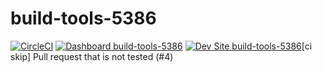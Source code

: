 # build-tools-5386

[![CircleCI](https://circleci.com/gh/pantheon-ci-bot/build-tools-5386.svg?style=shield)](https://circleci.com/gh/pantheon-ci-bot/build-tools-5386)
[![Dashboard build-tools-5386](https://img.shields.io/badge/dashboard-build_tools_5386-yellow.svg)](https://dashboard.pantheon.io/sites/41992acd-192e-40c8-a272-1c5fc48c6bd9#dev/code)
[![Dev Site build-tools-5386](https://img.shields.io/badge/site-build_tools_5386-blue.svg)](http://dev-build-tools-5386.pantheonsite.io/)[ci skip] Pull request that is not tested (#4)
